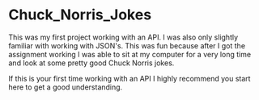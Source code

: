 # Chuck_Norris_Jokes

This was my first project working with an API. I was also only slightly familiar with working with JSON's. This was fun because after I got the assignment working I was able to sit at my computer for a very long time and look at some pretty good Chuck Norris jokes.

If this is your first time working with an API I highly recommend you start here to get a good understanding.
